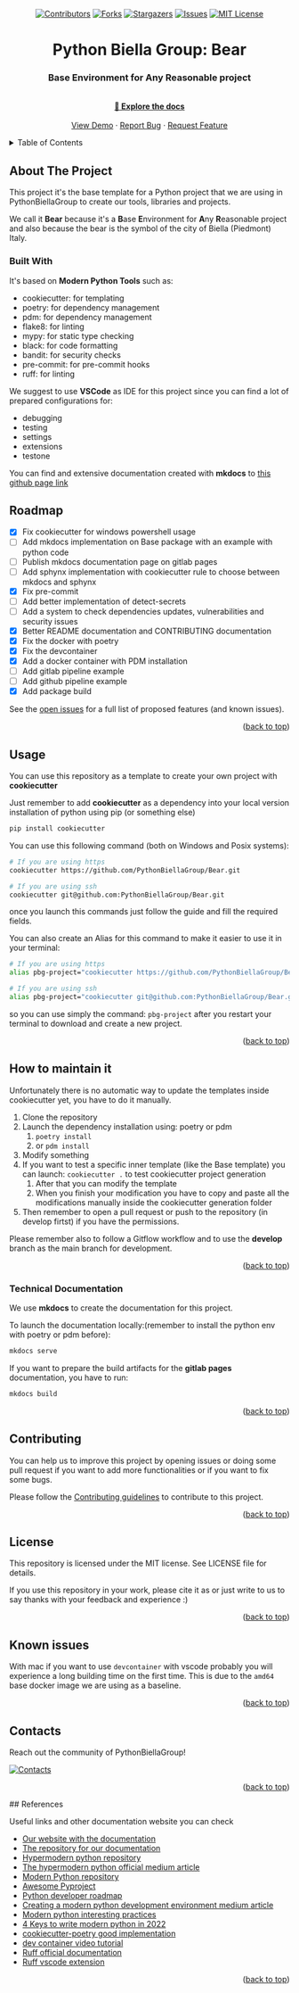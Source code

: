 
<a name="readme-top"></a>
<div align="center">

[![Contributors][contributors-shield]][contributors-url] [![Forks][forks-shield]][forks-url] [![Stargazers][stars-shield]][stars-url] [![Issues][issues-shield]][issues-url] [![MIT License][license-shield]][license-url]
</div>
<div align="center">

  <h1 align="center">Python Biella Group: Bear</h1>
  <p align="center">
    <h3> Base Environment for Any Reasonable project</h3>
    <br />
    <a href="your_link"><strong> &#128217 Explore the docs</strong></a>
    <br />
    <br />
    <a href="your_link">View Demo</a>
    ·
    <a href="https://github.com/PythonBiellaGroup/Bear/issues">Report Bug</a>
    ·
    <a href="https://github.com/PythonBiellaGroup/Bear/pulls">Request Feature</a>
  </p>
</div>

<details>
  <summary>Table of Contents</summary>
  <ol>
    <li><a href="#about-the-project">About The Project</a></li>
    <li><a href="#built-with">Built With</a></li>
    <li><a href="#roadmap">Roadmap</a></li>
    <li><a href="#usage">Usage</a></li>
    <li><a href="#how-to-mantain-it">How to maintain it</a></li>
    <li><a href="#technical-documentation">Technical Documentation</a></li>
    <li><a href="#contributing">Contributing</a></li>
    <li><a href="#license">License</a></li>
    <li><a href="#known-issues">Known issues</a></li>
    <li><a href="#contacts">Contacts</a></li>
    <li><a href="#references">References</a></li>
  </ol>
</details>

## About The Project

This project it's the base template for a Python project that we are using in PythonBiellaGroup to create our tools, libraries and projects.

We call it **Bear** because it's a **B**ase **E**nvironment for **A**ny **R**easonable project and also because the bear is the symbol of the city of Biella (Piedmont) Italy.

### Built With

It's based on **Modern Python Tools** such as:
- cookiecutter: for templating
- poetry: for dependency management
- pdm: for dependency management
- flake8: for linting
- mypy: for static type checking
- black: for code formatting
- bandit: for security checks
- pre-commit: for pre-commit hooks
- ruff: for linting

We suggest to use **VSCode** as IDE for this project since you can find a lot of prepared configurations for:
- debugging
- testing
- settings
- extensions
- testone

You can find and extensive documentation created with **mkdocs** to [this github page link](https://pythonbiellagroup.github.io/bear/)

## Roadmap

- [x] Fix cookiecutter for windows powershell usage
- [ ] Add mkdocs implementation on Base package with an example with python code
- [ ] Publish mkdocs documentation page on gitlab pages
- [ ] Add sphynx implementation with cookiecutter rule to choose between mkdocs and sphynx
- [x] Fix pre-commit
- [ ] Add better implementation of detect-secrets
- [ ] Add a system to check dependencies updates, vulnerabilities and security issues
- [x] Better README documentation and CONTRIBUTING documentation
- [x] Fix the docker with poetry
- [x] Fix the devcontainer
- [x] Add a docker container with PDM installation
- [ ] Add gitlab pipeline example
- [ ] Add github pipeline example
- [x] Add package build

See the [open issues](https://github.com/PythonBiellaGroup/Bear/issues) for a full list of proposed features (and known issues).

<p align="right">(<a href="#readme-top">back to top</a>)</p>

## Usage

You can use this repository as a template to create your own project with **cookiecutter**

Just remember to add **cookiecutter** as a dependency into your local version installation of python using pip (or something else)
```bash
pip install cookiecutter
```

You can use this following command (both on Windows and Posix systems):
```bash
# If you are using https
cookiecutter https://github.com/PythonBiellaGroup/Bear.git

# If you are using ssh
cookiecutter git@github.com:PythonBiellaGroup/Bear.git
```

once you launch this commands just follow the guide and fill the required fields.

You can also create an Alias for this command to make it easier to use it in your terminal:
```bash
# If you are using https
alias pbg-project="cookiecutter https://github.com/PythonBiellaGroup/Bear.git --overwrite-if-exists"

# If you are using ssh
alias pbg-project="cookiecutter git@github.com:PythonBiellaGroup/Bear.git --overwrite-if-exists"
```

so you can use simply the command: `pbg-project` after you restart your terminal to download and create a new project.

<p align="right">(<a href="#readme-top">back to top</a>)</p>

## How to maintain it

Unfortunately there is no automatic way to update the templates inside cookiecutter yet, you have to do it manually.

1. Clone the repository
2. Launch the dependency installation using: poetry or pdm
   1. `poetry install`
   2. or `pdm install`
3. Modify something
4. If you want to test a specific inner template (like the Base template) you can launch: `cookiecutter .` to test cookiecutter project generation
   1. After that you can modify the template
   2. When you finish your modification you have to copy and paste all the modifications manually inside the cookiecutter generation folder
5. Then remember to open a pull request or push to the repository (in develop firtst) if you have the permissions.

Please remember also to follow a Gitflow workflow and to use the **develop** branch as the main branch for development.

<p align="right">(<a href="#readme-top">back to top</a>)</p>

### Technical Documentation

We use **mkdocs** to create the documentation for this project.

To launch the documentation locally:(remember to install the python env with poetry or pdm before):
```bash
mkdocs serve
```

If you want to prepare the build artifacts for the **gitlab pages** documentation, you have to run:
```bash
mkdocs build
```

<p align="right">(<a href="#readme-top">back to top</a>)</p>

## Contributing

You can help us to improve this project by opening issues or doing some pull request if you want to add more functionalities or if you want to fix some bugs.

Please follow the [Contributing guidelines](CONTRIBUTING.md) to contribute to this project.

<p align="right">(<a href="#readme-top">back to top</a>)</p>

## License

This repository is licensed under the MIT license. See LICENSE file for details.

If you use this repository in your work, please cite it as or just write to us to say thanks with your feedback and experience :)

<p align="right">(<a href="#readme-top">back to top</a>)</p>

## Known issues

With mac if you want to use `devcontainer` with vscode probably you will experience a long building time on the first time. This is due to the `amd64` base docker image we are using as a baseline.

<p align="right">(<a href="#readme-top">back to top</a>)</p>

## Contacts

Reach out the community of PythonBiellaGroup!

[![Contacts][contacts-shield]][contacts-url]

<p align="right">(<a href="#readme-top">back to top</a>)</p>
## References

Useful links and other documentation website you can check

- [Our website with the documentation](https://pythonbiellagroup.it)
- [The repository for our documentation](https://github.com/PythonBiellaGroup/doc-website)
- [Hypermodern python repository](https://github.com/cjolowicz/hypermodern-python)
- [The hypermodern python official medium article](https://medium.com/@cjolowicz/hypermodern-python-d44485d9d769)
- [Modern Python repository](https://github.com/rhettinger/modernpython)
- [Awesome Pyproject](https://github.com/carlosperate/awesome-pyproject/blob/master/README.md)
- [Python developer roadmap](https://roadmap.sh/python/)
- [Creating a modern python development environment medium article](https://itnext.io/creating-a-modern-python-development-environment-3d383c944877)
- [Modern python interesting practices](https://www.stuartellis.name/articles/python-modern-practices/)
- [4 Keys to write modern python in 2022](https://www.infoworld.com/article/3648061/4-keys-to-writing-modern-python-in-2022.html)
- [cookiecutter-poetry good implementation](https://github.com/fpgmaas/cookiecutter-poetry)
- [dev container video tutorial](https://www.youtube.com/watch?v=0H2miBK_gAk)
- [Ruff official documentation](https://github.com/charliermarsh/ruff/blob/main/README.md)
- [Ruff vscode extension](https://marketplace.visualstudio.com/items?itemName=charliermarsh.ruff)

<p align="right">(<a href="#readme-top">back to top</a>)</p>

[contributors-shield]: https://img.shields.io/github/contributors/PythonBiellaGroup/Bear.svg?style=for-the-badge
[contributors-url]: https://github.com/PythonBiellaGroup/Bear/graphs/contributors
[forks-shield]: https://img.shields.io/github/forks/PythonBiellaGroup/Bear.svg?style=for-the-badge
[forks-url]: https://github.com/PythonBiellaGroup/Bear/forks
[stars-shield]: https://img.shields.io/github/stars/PythonBiellaGroup/Bear.svg?style=for-the-badge
[stars-url]: https://github.com/PythonBiellaGroup/Bear/stargazers
[issues-shield]: https://img.shields.io/github/issues/PythonBiellaGroup/Bear.svg?style=for-the-badge
[issues-url]: https://github.com/PythonBiellaGroup/Bear/issues
[license-shield]: https://img.shields.io/github/license/PythonBiellaGroup/Bear.svg?style=for-the-badge
[license-url]: https://github.com/PythonBiellaGroup/Bear/blob/main/LICENSE
[contacts-shield]: https://img.shields.io/badge/linktree-39E09B?style=for-the-badge&logo=linktree&logoColor=white
[contacts-url]: https://linktr.ee/PythonBiellaGroup
